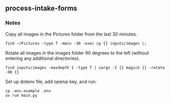 ## process-intake-forms

### Notes

Copy all images in the Pictures folder from the last 30 minutes.
```
find ~/Pictures -type f -mmin -30 -exec cp {} inputs/images \;
```

Rotate all images in the images folder 90 degrees to the left (without entering any additional directories).
```
find inputs/images -maxdepth 1 -type f | xargs -I {} magick {} -rotate -90 {}
```

Set up dotenv file, add openai key, and run:
```
cp .env.example .env
uv run main.py
```
